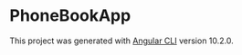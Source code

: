 # PhoneBookApp

This project was generated with [Angular CLI](https://github.com/angular/angular-cli) version 10.2.0.